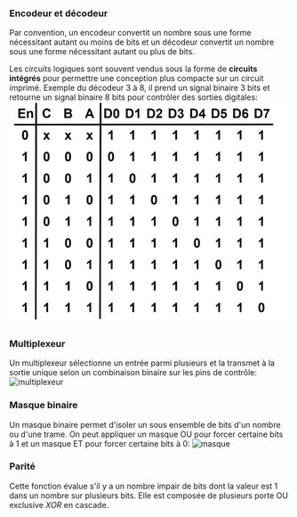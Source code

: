 ### Encodeur et décodeur
Par convention, un encodeur convertit un nombre sous une forme nécessitant autant ou moins de bits et un décodeur convertit un nombre sous une forme nécessitant autant ou plus de bits.

Les circuits logiques sont souvent vendus sous la forme de **circuits intégrés** pour permettre une conception plus compacte sur un circuit imprimé.
Exemple du décodeur 3 à 8, il prend un signal binaire 3 bits et retourne un signal binaire 8 bits pour contrôler des sorties digitales: ![décodeur](Images/décodeur.png)

### Multiplexeur
Un multiplexeur sélectionne un entrée parmi plusieurs et la transmet à la sortie unique selon un combinaison binaire sur les pins de contrôle: ![multiplexeur](Images/multiplexeur.png)
### Masque binaire
Un masque binaire permet d'isoler un sous ensemble de bits d'un nombre ou d'une trame. On peut appliquer un masque OU pour forcer certaine bits à 1 et un masque ET pour forcer certaine bits à 0: ![masque](Images/masque.png)
### Parité
Cette fonction évalue s'il y a un nombre impair de bits dont la valeur est 1 dans un nombre sur plusieurs bits. Elle est composée de plusieurs porte OU exclusive *XOR* en cascade.